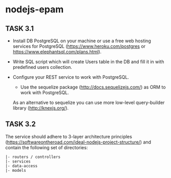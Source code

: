 # nodejs-epam

## TASK 3.1

- Install DB PostgreSQL on your machine or use a free web hosting services for PostgreSQL (https://www.heroku.com/postgres or https://www.elephantsql.com/plans.html).
- Write SQL script which will create Users table in the DB and fill it in with predefined users collection.
- Configure your REST service to work with PostgreSQL.

  - Use the sequelize package (http://docs.sequelizejs.com/) as ORM to work with PostgreSQL.

  As an alternative to sequelize you can use more low-level query-builder library (http://knexjs.org/).

## TASK 3.2

The service should adhere to 3-layer architecture principles (https://softwareontheroad.com/ideal-nodejs-project-structure/) and contain the following set of directories:

```
|- routers / controllers
|- services
|- data-access
|- models
```
